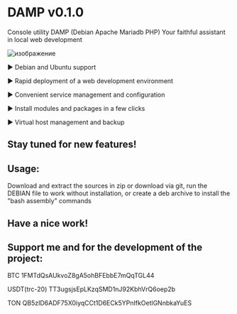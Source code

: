 # DAMP v0.1.0

Console utility DAMP (Debian Apache Mariadb PHP)
Your faithful assistant in local web development

![изображение](https://github.com/jinndi/damp/assets/5617539/cbefc984-e8a8-46c8-9004-bb7509381d27)

► Debian and Ubuntu support

► Rapid deployment of a web development environment

► Convenient service management and configuration

► Install modules and packages in a few clicks

► Virtual host management and backup

Stay tuned for new features!
-
Usage: 
-
Download and extract the sources in zip or download via git, run the DEBIAN file to work without installation, or create a deb archive to install the "bash assembly" commands

Have a nice work!
-
Support me and for the development of the project:
-
BTC 1FMTdQsAUkvoZ8gA5ohBFEbbE7mQqTGL44

USDT(trc-20) TT3ugsjsEpLKzqSMD1nJ92KbhVrQ6oep2b

TON QB5zID6ADF75X0iyqCCt1D6ECk5YPnIfkOetlGNnbkaYuES
